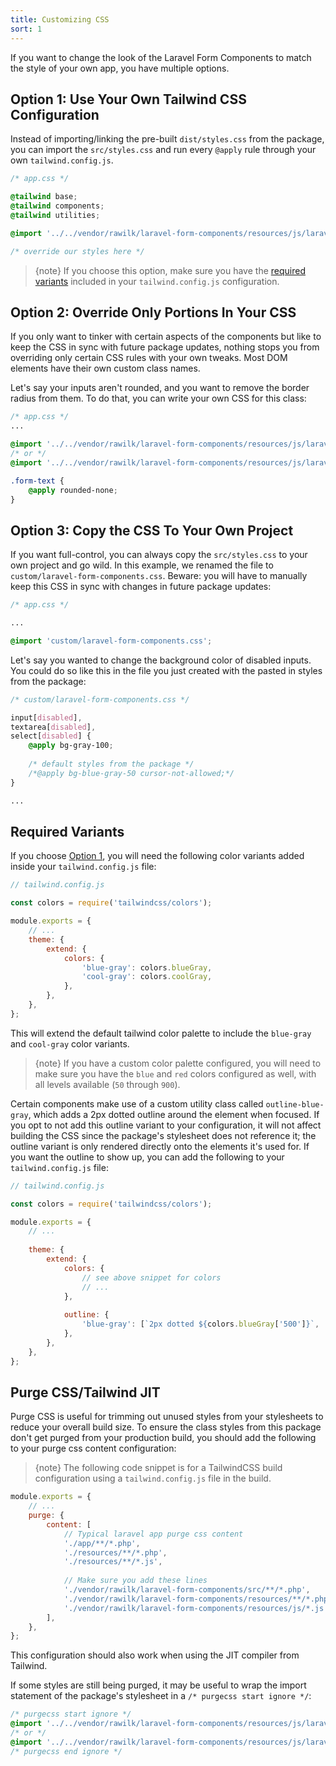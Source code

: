 ```yaml
---
title: Customizing CSS
sort: 1
---
```


If you want to change the look of the Laravel Form Components to match the style of your own app, you have multiple options.

## Option 1: Use Your Own Tailwind CSS Configuration
Instead of importing/linking the pre-built `dist/styles.css` from the package, you can import the `src/styles.css` and run every `@apply` rule through your own `tailwind.config.js`.

```css
/* app.css */

@tailwind base;
@tailwind components;
@tailwind utilities;

@import '../../vendor/rawilk/laravel-form-components/resources/js/laravel-form-components-styles/src/styles.css';

/* override our styles here */
```

> {note} If you choose this option, make sure you have the [required variants](#user-content-equired-variants) included in your `tailwind.config.js` configuration.

## Option 2: Override Only Portions In Your CSS
If you only want to tinker with certain aspects of the components but like to keep the CSS in sync with future package updates, nothing stops you from overriding only certain CSS rules with your own tweaks. Most DOM elements have their own custom class names.

Let's say your inputs aren't rounded, and you want to remove the border radius from them. To do that, you can write your own CSS for this class:

```css
/* app.css */
...

@import '../../vendor/rawilk/laravel-form-components/resources/js/laravel-form-components-styles/dist/styles.css';
/* or */
@import '../../vendor/rawilk/laravel-form-components/resources/js/laravel-form-components-styles/dist/styles.min.css';

.form-text {
    @apply rounded-none;
}
```

## Option 3: Copy the CSS To Your Own Project
If you want full-control, you can always copy the `src/styles.css` to your own project and go wild. In this example, we renamed the file to `custom/laravel-form-components.css`.
Beware: you will have to manually keep this CSS in sync with changes in future package updates:

```css
/* app.css */

...

@import 'custom/laravel-form-components.css';
```

Let's say you wanted to change the background color of disabled inputs. You could do so like this in the file you just created with the pasted in styles from the package:

```css
/* custom/laravel-form-components.css */

input[disabled],
textarea[disabled],
select[disabled] {
    @apply bg-gray-100;
    
    /* default styles from the package */
    /*@apply bg-blue-gray-50 cursor-not-allowed;*/
}

...
```

## Required Variants
If you choose [Option 1](#user-content-option-1-use-your-own-tailwind-css-configuration), you will need the following color variants added inside your `tailwind.config.js` file:

```js
// tailwind.config.js

const colors = require('tailwindcss/colors');

module.exports = {
    // ...
    theme: {
        extend: {
            colors: {
                'blue-gray': colors.blueGray,
                'cool-gray': colors.coolGray,
            },
        },
    },
};
```

This will extend the default tailwind color palette to include the `blue-gray` and `cool-gray` color variants.

> {note} If you have a custom color palette configured, you will need to make sure you have the `blue` and `red` colors configured as well, with all
> levels available (`50` through `900`).

Certain components make use of a custom utility class called `outline-blue-gray`, which adds a 2px dotted outline around the element when focused. If you opt to not add this outline variant to your configuration, it will not affect building the CSS since the package's stylesheet does not reference it; the outline variant is only rendered directly onto the elements it's used for. If you want the outline to show up, you can add the following to your `tailwind.config.js` file:

```js
// tailwind.config.js

const colors = require('tailwindcss/colors');

module.exports = {
    // ...
    
    theme: {
        extend: {
            colors: {
                // see above snippet for colors
                // ...
            },
            
            outline: {
                'blue-gray': [`2px dotted ${colors.blueGray['500']}`, '2px'],
            },
        },
    },
};
```

## Purge CSS/Tailwind JIT

Purge CSS is useful for trimming out unused styles from your stylesheets to reduce your overall build size. To ensure
the class styles from this package don't get purged from your production build, you should add the following to your
purge css content configuration:

> {note} The following code snippet is for a TailwindCSS build configuration using a `tailwind.config.js` file in the build.

```js
module.exports = {
    // ...
    purge: {
        content: [
            // Typical laravel app purge css content
            './app/**/*.php',
            './resources/**/*.php',
            './resources/**/*.js',
            
            // Make sure you add these lines
            './vendor/rawilk/laravel-form-components/src/**/*.php',
            './vendor/rawilk/laravel-form-components/resources/**/*.php',
            './vendor/rawilk/laravel-form-components/resources/js/*.js',
        ],
    },
};
```

This configuration should also work when using the JIT compiler from Tailwind.

If some styles are still being purged, it may be useful to wrap the import statement of the package's stylesheet
in a `/* purgecss start ignore */`:

```css
/* purgecss start ignore */
@import '../../vendor/rawilk/laravel-form-components/resources/js/laravel-form-components-styles/dist/styles.css';
/* or */
@import '../../vendor/rawilk/laravel-form-components/resources/js/laravel-form-components-styles/dist/styles.min.css';
/* purgecss end ignore */
```
